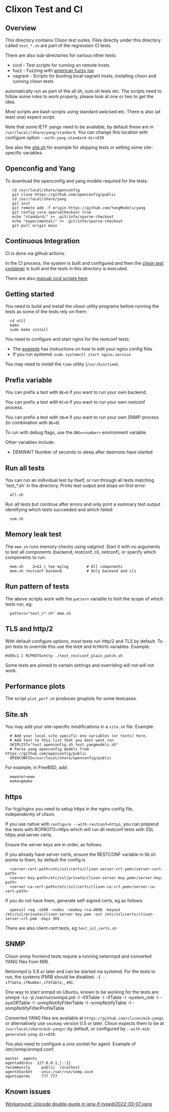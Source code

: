 # Clixon Test and CI

## Overview

This directory contains Clixon test suites. Files directly under this
directory called `test_*.sh` are part of the regression CI tests.

There are also sub-directories for various other tests:
- cicd - Test scripts for running on remote hosts
- fuzz - Fuzzing with [american fuzzy lop](https://github.com/google/AFL/releases)
- vagrant - Scripts for booting local vagrant hosts, installing clixon and running clixon tests

automatically run as part of the all.sh, sum.sh tests etc. The scripts
need to follow some rules to work properly, please look at one or two
to get the idea.

Most scripts are bash scripts using standard awk/sed etc. There is
also (at least one) expect script.

Note that some IETF yangs need to be available, by default these are in `/usr/local//share/yang/standard`. You can change this location with configure option `--with-yang-standard-dir=DIR`

See also the [site.sh](#site-sh) for example for skipping tests or setting some site-specific variables.

## Openconfig and Yang

To download the openconfig and yang models required for the tests:
```
   cd /usr/local/share/openconfig
   git clone https://github.com/openconfig/public
   cd /usr/local/share/yang
   git init
   git remote add -f origin https://github.com/YangModels/yang
   git config core.sparseCheckout true
   echo "standard/" >> .git/info/sparse-checkout
   echo "experimental/" >> .git/info/sparse-checkout
   git pull origin main
```

## Continuous Integration

CI is done via github actions.

In the CI process, the system is built and configured and then the
[clixon test container](../docker/system) is built and the tests in
this directory is executed.

There are also [manual cicd scripts here](cicd/README.md)

## Getting started

You need to build and install the clixon utility programs before running the tests as some of the tests rely on them:
```
  cd util
  make
  sudo make install
```

You need to configure and start nginx for the restconf tests:
* The [example](../example/main/README.md) has instructions on how to edit your nginx config files
* If you run systemd: `sudo systemctl start nginx.service`

You may need to install the `time` utility (`/usr/bin/time`). 

## Prefix variable

You can prefix a test with `BE=0` if you want to run your own backend.

You can prefix a test with `RC=0` if you want to run your own restconf process.

You can prefix a test with `SN=0` if you want to run your own SNMP process (in combination with `BE=0`)

To run with debug flags, use the `DBG=<number>` environment variable.

Other variables include:
* DEMWAIT Number of seconds to sleep after daemons have started

## Run all tests

You can run an individual test by itself, or run through all tests matching 'test_*.sh' in the directory. Prints test output and stops on first error:
```
  all.sh
```

Run all tests but continue after errors and only print a summary test output identifying which tests succeeded and which failed:
```
  sum.sh
```

## Memory leak test
The `mem.sh` runs memory checks using valgrind. Start it with no arguments to test all components (backend, restconf, cli, netconf), or specify which components to run:
```
  mem.sh    2>&1 | tee mylog        # All components
  mem.sh restconf backend           # Only backend and cli
```

## Run pattern of tests

The above scripts work with the `pattern` variable to limit the scope of which tests run, eg:
```
  pattern="test_c*.sh" mem.sh
```

## TLS and http/2

With default configure options, most tests run http/2 and TLS by
default. To pin tests to override this use the `HVER` and `RCPROTO` variables. Example:
```
HVER=1.1 RCPROTO=http ./test_restconf_plain_patch.sh
```

Some tests are pinned to certain settings and overriding will not will not work.

## Performance plots

The script `plot_perf.sh` produces gnuplots for some testcases.

## Site.sh
You may add your site-specific modifications in a `site.sh` file. Example:
```
  # Add your local site specific env variables (or tests) here.
  # Add test to this list that you dont want run
  SKIPLIST="test_openconfig.sh test_yangmodels.sh"
  # Parse yang openconfig models from https://github.com/openconfig/public
  OPENCONFIG=/usr/local/share/openconfig/public
```

For example, in FreeBSD, add:
```
  wwwuser=www
  make=gmake
```

## https

For fcgi/nginx you need to setup https in the nginx config file, independently of clixon.

If you use native with `configure --with-restconf=http1`, you can prepend the tests with RCPROTO=https which will run all restconf tests with SSL https and server certs.

Ensure the server keys are in order, as follows.

If you already have server certs, ensure the RESTCONF variable in lib.sh points to them, by default the config is
```
  <server-cert-path>/etc/ssl/certs/clixon-server-crt.pem</server-cert-path>
  <server-key-path>/etc/ssl/private/clixon-server-key.pem</server-key-path>
  <server-ca-cert-path>/etc/ssl/certs/clixon-ca-crt.pem</server-ca-cert-path>
```

If you do not have them, generate self-signed certs, eg as follows:
```
  openssl req -x509 -nodes -newkey rsa:4096 -keyout /etc/ssl/private/clixon-server-key.pem -out /etc/ssl/certs/clixon-server-crt.pem -days 365
```

There are also client-cert tests, eg `test_ssl_certs.sh`

## SNMP

Clixon snmp frontend tests require a running netsnmpd and converted YANG files from MIB.

Netsnmpd is 5.9 or later and can be started via systemd. For the tests
to run, the systems IFMIB should be disabled: `-I -ifTable,ifNumber,ifXTable,`, etc.

One way to start snmpd on Ubuntu, known to be working for the tests are: snmpd -Lo -p /var/run/snmpd.pid -I -ifXTable -I -ifTable -I -system_mib -I -sysORTable -I -snmpNotifyFilterTable -I -snmpNotifyTable -I -snmpNotifyFilterProfileTable

Converted YANG files are available at `https://github.com/clicon/mib-yangs` or alternatively use `smidump` version 0.5 or later. Clixon expects them to be at `/usr/local/share/mib-yangs/` by default, or configured by `--with-mib-generated-yang-dir=DIR`.

You also need to configure a unix socket for agent. Example of /etc/snmp/snmpd.conf:
```
master  agentx
agentaddress  127.0.0.1,[::1]
rwcommunity     public  localhost
agentXSocket    unix:/var/run/snmp.sock
agentxperms     777 777
```

## Known issues

[Workaround: Unicode double-quote in iana-if-type@2022-03-07.yang](https://github.com/clicon/clixon/issues/315)
